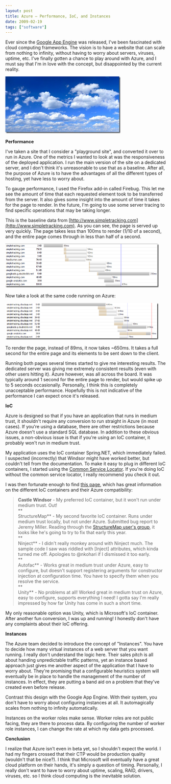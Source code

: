 ```yaml
---
layout: post
title: Azure – Performance, IoC, and Instances
date: 2009-02-19
tags: ["software"]
---
```


Ever since the [Google App Engine](http://code.google.com/appengine/) was released, I've been fascinated with cloud computing frameworks. The vision is to have a website that can scale from nothing to infinity, without having to worry about servers, viruses, uptime, etc. I've finally gotten a chance to play around with Azure, and I must say that I'm in love with the concept, but disappointed by the current reality.

[![Azure](azure-thumb.jpg "Azure")](http://www.ytechie.com/post-images/2009/02/azure.jpg) 

**Performance**

I've taken a site that I consider a "playground site", and converted it over to run in Azure. One of the metrics I wanted to look at was the responsiveness of the deployed application. I run the main version of the site on a dedicated server, and I don't think it's unreasonable to use that as a baseline. After all, the purpose of Azure is to have the advantages of all the different types of hosting, yet have less to worry about.

To gauge performance, I used the Firefox add-in called Firebug. This let me see the amount of time that each requested element took to be transferred from the server. It also gives some insight into the amount of time it takes for the page to render. In the future, I'm going to use some server tracing to find specific operations that may be taking longer.

This is the baseline data from [http://www.simpletracking.com](http://www.simpletracking.com). As you can see, the page is served up very quickly. The page takes less than 100ms to render (1/10 of a second), and the entire page comes through in less than half of a second.

[![simpletracking.com](simpletrackingcom-thumb.png "simpletracking.com")](http://www.ytechie.com/post-images/2009/02/simpletrackingcom.png)

Now take a look at the same code running on Azure:

[![simpletracking.cloudapp.net](simpletrackingcloudappnet-thumb.png "simpletracking.cloudapp.net")](http://www.ytechie.com/post-images/2009/02/simpletrackingcloudappnet1.png)

To render the page, instead of 89ms, it now takes ~650ms. It takes a full second for the entire page and its elements to be sent down to the client.

Running both pages several times started to give me interesting results. The dedicated server was giving me extremely consistent results (even with other users hitting it). Azure however, was all across the board. It was typically around 1 second for the entire page to render, but would spike up to 5 seconds occasionally. Personally, I think this is completely unacceptable performance. Hopefully this is not indicative of the performance I can expect once it's released.

**IoC**

Azure is designed so that if you have an application that runs in medium trust, it shouldn't require any conversion to run straight in Azure (in most cases). If you're using a database, there are other restrictions because Azure doesn't use a standard SQL database. In addition to these obvious issues, a non-obvious issue is that if you're using an IoC container, it probably won't run in medium trust.

My application uses the IoC container Spring.NET, which immediately failed. I suspected (incorrectly) that Windsor might have worked better, but couldn't tell from the documentation. To make it easy to plug in different IoC containers, I started using the [Common Service Locator](http://www.codeplex.com/CommonServiceLocator). If you're doing IoC without the common service locator, I really recommend you check it out.

I was then fortunate enough to find [this page](http://onceuponans.blogspot.com/2009/01/how-i-spent-my-winter-vacation-two.html), which has great information on the different IoC containers and their Azure compatibility:
  > **Castle Windsor** - My preferred IoC container, but it won't run under medium trust. Out!      
> **       
> StructureMap** - My second favorite IoC container. Runs under medium trust locally, but not under Azure. Submitted bug report to Jeremy Miller. Reading through the [StructureMap user's group](http://groups.google.com/group/structuremap-users), it looks like he's going to try to fix that early this year.      
> **       
> Ninject** - I didn't really monkey around with Ninject much. The sample code I saw was riddled with [Inject] attributes, which kinda turned me off. Apologies to @nkohari if I dismissed it too early.      
> **       
> Autofac** - Works great in medium trust under Azure, easy to configure, but doesn't support registering arguments for constructor injection at configuration time. You have to specify them when you resolve the service.      
> **       
> Unity** - No problems at all! Worked great in medium trust on Azure, easy to configure, supports everything I need! I gotta say I'm really impressed by how far Unity has come in such a short time.  

My only reasonable option was Unity, which is Microsoft's IoC container. After another fun conversion, I was up and running! I honestly don't have any complaints about their IoC offering.

**Instances**

The Azure team decided to introduce the concept of "Instances". You have to decide how many virtual instances of a web server that you want running. I really don't understand the logic here. Their sales pitch is all about handing unpredictable traffic patterns, yet an instance based approach just gives me another aspect of the application that I have to worry about. They're promising that a configurable heuristics system will eventually be in place to handle the management of the number of instances. In effect, they are putting a band aid on a problem that they've created even before release.

Contrast this design with the Google App Engine. With their system, you don't have to worry about configuring instances at all. It automagically scales from nothing to infinity automatically.

Instances on the worker roles make sense. Worker roles are not public facing, they are there to process data. By configuring the number of worker role instances, I can change the rate at which my data gets processed.

**Conclusion**

I realize that Azure isn't even in beta yet, so I shouldn't expect the world. I had my fingers crossed that their CTP would be production quality (wouldn't that be nice?). I think that Microsoft will eventually have a great cloud platform on their hands, it's simply a question of timing. Personally, I really don't want to have to worry about uptime, scaling, RAID, drivers, viruses, etc. so I think cloud computing is the inevitable solution.